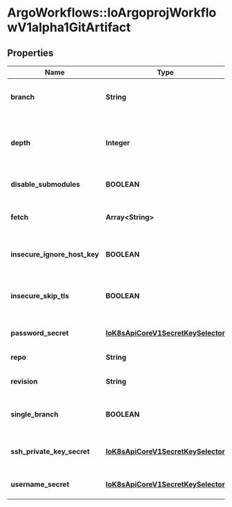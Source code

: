 # ArgoWorkflows::IoArgoprojWorkflowV1alpha1GitArtifact

## Properties
Name | Type | Description | Notes
------------ | ------------- | ------------- | -------------
**branch** | **String** | Branch is the branch to fetch when &#x60;SingleBranch&#x60; is enabled | [optional] 
**depth** | **Integer** | Depth specifies clones/fetches should be shallow and include the given number of commits from the branch tip | [optional] 
**disable_submodules** | **BOOLEAN** | DisableSubmodules disables submodules during git clone | [optional] 
**fetch** | **Array&lt;String&gt;** | Fetch specifies a number of refs that should be fetched before checkout | [optional] 
**insecure_ignore_host_key** | **BOOLEAN** | InsecureIgnoreHostKey disables SSH strict host key checking during git clone | [optional] 
**insecure_skip_tls** | **BOOLEAN** | InsecureSkipTLS disables server certificate verification resulting in insecure HTTPS connections | [optional] 
**password_secret** | [**IoK8sApiCoreV1SecretKeySelector**](IoK8sApiCoreV1SecretKeySelector.md) | PasswordSecret is the secret selector to the repository password | [optional] 
**repo** | **String** | Repo is the git repository | 
**revision** | **String** | Revision is the git commit, tag, branch to checkout | [optional] 
**single_branch** | **BOOLEAN** | SingleBranch enables single branch clone, using the &#x60;branch&#x60; parameter | [optional] 
**ssh_private_key_secret** | [**IoK8sApiCoreV1SecretKeySelector**](IoK8sApiCoreV1SecretKeySelector.md) | SSHPrivateKeySecret is the secret selector to the repository ssh private key | [optional] 
**username_secret** | [**IoK8sApiCoreV1SecretKeySelector**](IoK8sApiCoreV1SecretKeySelector.md) | UsernameSecret is the secret selector to the repository username | [optional] 


